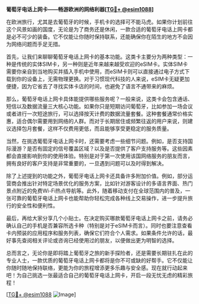 **葡萄牙电话上网卡——畅游欧洲的网络利器[[TG💪+ @esim1088](https://t.me/s/esim1088)]**

在欧洲旅行，尤其是去葡萄牙的时候，手机卡的选择可不能马虎。如果你计划前往这个风景如画的国度，无论是为了商务还是休闲，一款合适的葡萄牙电话上网卡都是必不可少的装备。它不仅能让你随时保持联系，还能确保你在陌生的地方不会因为网络问题而手足无措。

首先，让我们来聊聊葡萄牙电话上网卡的基本功能。这类卡主要分为两种类型：一种是传统的实体SIM卡，另一种则是近年来越来越受欢迎的eSIM卡。实体SIM卡需要你亲自到当地购买并插入手机中使用，而eSIM卡则可以直接通过电子方式下载到你的设备上，无需物理更换。对于习惯现代科技的人来说，eSIM卡无疑更加便捷，因为它省去了寻找实体卡店的时间，也避免了语言不通带来的麻烦。

那么，葡萄牙电话上网卡具体能提供哪些服务呢？一般来说，这类卡会包含通话、短信以及数据流量三大核心功能。如果你只是短期访问葡萄牙，比如参加一场会议或者进行一次短途旅行，可以选择按天计费的数据流量套餐。这种套餐通常价格实惠，适合偶尔需要用到网络的人群。而对于长期居住或频繁往返的用户来说，则建议选择包月套餐，这样不仅费用更低，而且能够享受更稳定的服务质量。

当然，在挑选葡萄牙电话上网卡时，还需要考虑一些细节问题。例如，是否支持国际漫游？是否有固定的信号覆盖区域？以及是否提供了客户支持服务等。这些因素都会直接影响到你的使用体验。特别是对于第一次使用该国网络服务的朋友而言，拥有良好的客户支持是非常重要的，一旦遇到问题可以及时得到解决。

除了上述提到的功能之外，葡萄牙电话上网卡还具备许多附加价值。例如，部分运营商会推出针对特定场景优化的服务方案，比如针对游客设计的多语言界面、热门景点附近的免费Wi-Fi热点导航等。此外，随着移动支付在全球范围内的普及，一张可靠的葡萄牙电话上网卡也能帮助你轻松完成各种线上交易操作，进一步提升旅行的安全性和便利性。

最后，再给大家分享几个小贴士。在决定购买哪款葡萄牙电话上网卡之前，请务必确认自己的手机是否兼容所选卡种（特别是对于eSIM卡而言）。同时也要注意查看卡内预装的应用程序和服务列表，确保它们符合个人需求。如果条件允许的话，最好事先查阅相关评论或咨询已经使用过的朋友，以便做出更为明智的选择。

总而言之，无论你是即将踏上葡萄牙之旅的新手探险者，还是需要长期驻扎在此的专业人士，一款优质的葡萄牙电话上网卡都将是你不可或缺的好帮手。它不仅能让你随时随地保持联络，更能为你的旅程增添更多乐趣与安全感。现在就行动起来吧！为自己挑选一张最适合自己的葡萄牙电话上网卡，开启一段无忧无虑的精彩旅程！

[[TG💪+ @esim1088](https://t.me/s/esim1088) ![Image](https://i.postimg.cc/4NQfJmqS/Snipaste-2025-05-13-00-14-12.png)]